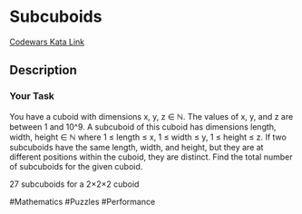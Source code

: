 # Subcuboids

[Codewars Kata Link](https://www.codewars.com/kata/5b9e29dc1d5ed219910000a7/python)

## Description

### Your Task
You have a cuboid with dimensions x, y, z ∈ ℕ. The values of x, y, and z are between 1 and 10^9. A subcuboid of this cuboid has dimensions length, width, height ∈ ℕ where 1 ≤ length ≤ x, 1 ≤ width ≤ y, 1 ≤ height ≤ z. If two subcuboids have the same length, width, and height, but they are at different positions within the cuboid, they are distinct. Find the total number of subcuboids for the given cuboid.

27 subcuboids for a 2×2×2 cuboid

#Mathematics #Puzzles #Performance